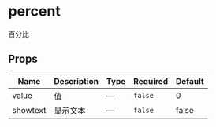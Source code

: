 # percent

百分比

## Props

<!-- @vuese:percent:props:start -->
|Name|Description|Type|Required|Default|
|---|---|---|---|---|
|value|值|—|`false`|0|
|showtext|显示文本|—|`false`|false|

<!-- @vuese:percent:props:end -->


